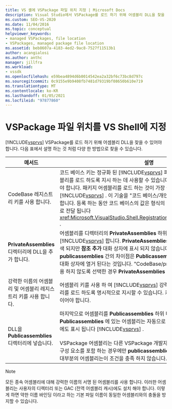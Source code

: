 ```yaml
---
title: VS 셸에 VSPackage 파일 위치 지정 | Microsoft Docs
description: Visual Studio에서 VSPackage를 로드 하기 위해 어셈블리 DLL을 찾을 수 있도록 하는 방법에 대해 알아봅니다.
ms.custom: SEO-VS-2020
ms.date: 11/04/2016
ms.topic: conceptual
helpviewer_keywords:
- managed VSPackages, file location
- VSPackages, managed package file location
ms.assetid: beb8607a-4183-4ed2-9ac8-7527f11513b1
author: acangialosi
ms.author: anthc
manager: jillfra
ms.workload:
- vssdk
ms.openlocfilehash: e59bea4894d6b0014542ea2a32bf6c73bc8d797c
ms.sourcegitcommit: 0c9155e9b9408fb7481d79319bf08650b610e719
ms.translationtype: MT
ms.contentlocale: ko-KR
ms.lasthandoff: 01/05/2021
ms.locfileid: "97877860"
---
```

# <a name="specifying-vspackage-file-location-to-the-vs-shell"></a>VSPackage 파일 위치를 VS Shell에 지정
[!INCLUDE[vsprvs](../../code-quality/includes/vsprvs_md.md)] VSPackage를 로드 하기 위해 어셈블리 DLL을 찾을 수 있어야 합니다. 다음 표에서 설명 하는 것 처럼 다양 한 방법으로 찾을 수 있습니다.

| 메서드 | 설명 |
| - | - |
| CodeBase 레지스트리 키를 사용 합니다. | 코드 베이스 키는 정규화 된 [!INCLUDE[vsprvs](../../code-quality/includes/vsprvs_md.md)] 파일 경로에서 VSPackage 어셈블리를 로드 하도록 지시 하는 데 사용할 수 있습니다. 키의 값은 DLL의 파일 경로 여야 합니다. 패키지 어셈블리를 로드 하는 것이 가장 좋은 방법입니다 [!INCLUDE[vsprvs](../../code-quality/includes/vsprvs_md.md)] . 이 기술을 "코드 베이스/개인 설치 디렉터리 기법"이 라고도 합니다. 등록 하는 동안 코드 베이스의 값은 형식의 인스턴스를 통해 등록 특성 클래스로 전달 됩니다 <xref:Microsoft.VisualStudio.Shell.RegistrationAttribute.RegistrationContext> . |
| **PrivateAssemblies** 디렉터리에 DLL을 추가 합니다. | 어셈블리를 디렉터리의 **PrivateAssemblies** 하위 디렉터리에 저장 [!INCLUDE[vsprvs](../../code-quality/includes/vsprvs_md.md)] 합니다. **PrivateAssemblies** 에 있는 어셈블리는 자동으로 검색 되지만 **참조 추가** 대화 상자에 표시 되지 않습니다. **PrivateAssemblies** 와 **publicassemblies** 간의 차이점은 **Publicassemblies** 의 어셈블리가 **참조 추가** 대화 상자에 열거 된다는 것입니다. "CodeBase/private 설치 디렉터리" 기술을 사용 하지 않도록 선택한 경우 **PrivateAssemblies** 디렉터리에를 설치 해야 합니다. |
| 강력한 이름의 어셈블리 및 어셈블리 레지스트리 키를 사용 합니다. | 어셈블리 키를 사용 하 여 [!INCLUDE[vsprvs](../../code-quality/includes/vsprvs_md.md)] 강력한 이름의 VSPackage 어셈블리를 로드 하도록 명시적으로 지시할 수 있습니다. 키의 값은 어셈블리의 강력한 이름 이어야 합니다. |
| DLL을 **Publicassemblies** 디렉터리에 넣습니다. | 마지막으로 어셈블리를 **Publicassemblies** 하위 디렉터리에 배치할 수도 있습니다. **Publicassemblies** 에 있는 어셈블리는 자동으로 검색 되 고의 **참조 추가** 대화 상자에도 표시 됩니다 [!INCLUDE[vsprvs](../../code-quality/includes/vsprvs_md.md)] .<br /><br /> VSPackage 어셈블리는 다른 VSPackage 개발자가 다시 사용 하기 위해 관리 되는 구성 요소를 포함 하는 경우에만 **publicassemblies** 디렉터리에 배치 해야 합니다. 대부분의 어셈블리는이 조건을 충족 하지 않습니다. |

> [!NOTE]
> 모든 종속 어셈블리에 대해 강력한 이름의 서명 된 어셈블리를 사용 합니다. 이러한 어셈블리는 사용자의 디렉터리 또는 GAC (전역 어셈블리 캐시)에도 설치 해야 합니다. 이렇게 하면 약한 이름 바인딩 이라고 하는 기본 파일 이름이 동일한 어셈블리와의 충돌을 방지할 수 있습니다.
